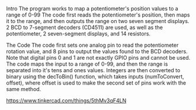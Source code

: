 Intro
The program works to map a potentiometer's position values to a range of 0-99
The code first reads the potentiometer's position, then maps it to the range, and then outputs the range on two seven segment displays.
2 BCD to 7-segment decoders (CD4511) are used, as well as the potentiometer, 2 seven-segment displays, and 14 resistors. 

The Code
The code first sets one analog pin to read the potentiometer rotation value, and 8 pins to output the values found to the BCD decoders.
Note that digital pins 0 and 1 are not exactly GPIO pins and cannot be used.
The code maps the input to a range of 0-99, and then the range is separated into it's tens and ones values.
Integers are then converted to binary using the decToBin() function, which takes inputs (numToConvert, offset), where offset is used to make the second set of pins work with the same method.


https://www.tinkercad.com/things/5thMv3qF4LN